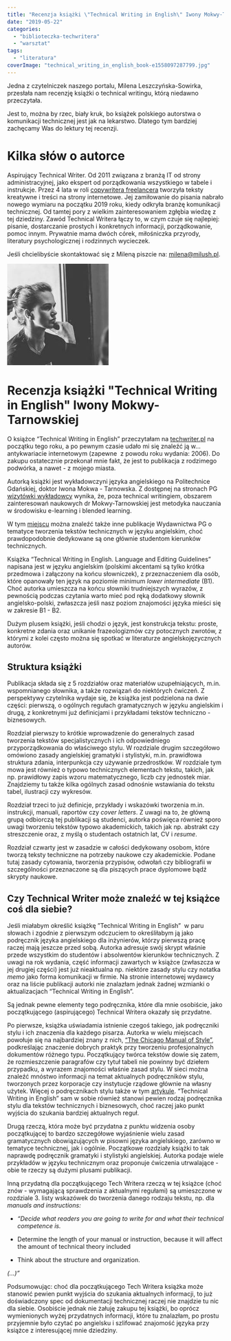 ```yaml
---
title: "Recenzja książki \"Technical Writing in English\" Iwony Mokwy-Tarnowskiej"
date: "2019-05-22"
categories: 
  - "biblioteczka-techwritera"
  - "warsztat"
tags: 
  - "literatura"
coverImage: "technical_writing_in_english_book-e1558097287799.jpg"
---
```


Jedna z czytelniczek naszego portalu, Milena Leszczyńska-Sowirka, przesłała nam recenzję książki o technical writingu, którą niedawno przeczytała.

Jest to, można by rzec, biały kruk, bo książek polskiego autorstwa o komunikacji technicznej jest jak na lekarstwo. Dlatego tym bardziej zachęcamy Was do lektury tej recenzji.

# Kilka słów o autorce

Aspirujący Technical Writer. Od 2011 związana z branżą IT od strony administracyjnej, jako ekspert od porządkowania wszystkiego w tabele i instrukcje. Przez 4 lata w roli [copywritera freelancera](http://www.milush.pl/) tworzyła teksty kreatywne i treści na strony internetowe. Jej zamiłowanie do pisania nabrało nowego wymiaru na początku 2019 roku, kiedy odkryła branżę komunikacji technicznej. Od tamtej pory z wielkim zainteresowaniem zgłębia wiedzę z tej dziedziny. Zawód Technical Writera łączy to, w czym czuje się najlepiej: pisanie, dostarczanie prostych i konkretnych informacji, porządkowanie, pomoc innym. Prywatnie mama dwóch córek, miłośniczka przyrody, literatury psychologicznej i rodzinnych wycieczek.

Jeśli chcielibyście skontaktować się z Mileną piszcie na: [milena@milush.pl](mailto:milena@milush.pl).

[![](images/milena.jpg)](http://techwriter.pl/wp-content/uploads/2019/05/milena.jpg)

# Recenzja książki "Technical Writing in English" Iwony Mokwy-Tarnowskiej

O książce “Technical Writing in English” przeczytałam na [techwriter.pl](http://techwriter.pl/technical-writing-w-polskim-wydaniu/) na początku tego roku, a po pewnym czasie udało mi się znaleźć ją w... antykwariacie internetowym (zapewne  z powodu roku wydania: 2006). Do zakupu ostatecznie przekonał mnie fakt, że jest to publikacja z rodzimego podwórka, a nawet - z mojego miasta.

Autorką książki jest wykładowczyni języka angielskiego na Politechnice Gdańskiej, doktor Iwona Mokwa - Tarnowska. Z dostępnej na stronach PG [wizytówki wykładowcy](https://pg.edu.pl/fce34b6aef_iwona.mokwa-tarnowska/publikacje?p_p_id=mostwiedzypublicationsportlet_WAR_mostwiedzyportlet&p_p_col_id=column-1&p_p_col_count=1&_mostwiedzypublicationsportlet_WAR_mostwiedzyportlet_delta=10&_mostwiedzypublicationsportlet_WAR_mostwiedzyportlet_keywords=&_mostwiedzypublicationsportlet_WAR_mostwiedzyportlet_advancedSearch=false&_mostwiedzypublicationsportlet_WAR_mostwiedzyportlet_andOperator=true&_mostwiedzypublicationsportlet_WAR_mostwiedzyportlet_resetCur=false&cur=1) wynika, że, poza technical writingiem, obszarem zainteresowań naukowych dr Mokwy-Tarnowskiej jest metodyka nauczania w środowisku e-learning i blended learning.

W tym [miejscu](https://pg.edu.pl/wydawnictwo/katalog?category=25&division=&published=&action=%2Ffull%2F&p_p_id=1_WAR_espeoproxyportlet) można znaleźć także inne publikacje Wydawnictwa PG o tematyce tworzenia tekstów technicznych w języku angielskim, choć prawdopodobnie dedykowane są one głównie studentom kierunków technicznych.

Książka “Technical Writing in English. Language and Editing Guidelines” napisana jest w języku angielskim (polskimi akcentami są tylko krótka przedmowa i załączony na końcu słowniczek), z przeznaczeniem dla osób, które opanowały ten język na poziomie minimum _lower intermediate_ (B1). Choć autorka umieszcza na końcu słowniki trudniejszych wyrazów, z pewnością podczas czytania warto mieć pod ręką dodatkowy słownik angielsko-polski, zwłaszcza jeśli nasz poziom znajomości języka mieści się w zakresie B1 - B2.

Dużym plusem książki, jeśli chodzi o język, jest konstrukcja tekstu: proste, konkretne zdania oraz unikanie frazeologizmów czy potocznych zwrotów, z którymi z kolei często można się spotkać w literaturze angielskojęzycznych autorów.

## Struktura książki

Publikacja składa się z 5 rozdziałów oraz materiałów uzupełniających, m.in. wspomnianego słownika, a także rozwiązań do niektórych ćwiczeń. Z perspektywy czytelnika wydaje się, że książka jest podzielona na dwie części: pierwszą, o ogólnych regułach gramatycznych w języku angielskim i drugą, z konkretnymi już definicjami i przykładami tekstów techniczno - biznesowych.

Rozdział pierwszy to krótkie wprowadzenie do generalnych zasad tworzenia tekstów specjalistycznych i ich odpowiedniego przyporządkowania do właściwego stylu. W rozdziale drugim szczegółowo omówiono zasady angielskiej gramatyki i stylistyki, m.in. prawidłowa struktura zdania, interpunkcja czy używanie przedrostków. W rozdziale tym mowa jest również o typowo technicznych elementach tekstu, takich, jak np. prawidłowy zapis wzoru matematycznego, liczb czy jednostek miar. Znajdziemy tu także kilka ogólnych zasad odnośnie wstawiania do tekstu tabel, ilustracji czy wykresów.

Rozdział trzeci to już definicje, przykłady i wskazówki tworzenia m.in. instrukcji, manuali, raportów czy _cover letters_. Z uwagi na to, że główną grupą odbiorczą tej publikacji są studenci, autorka poświęca również sporo uwagi tworzeniu tekstów typowo akademickich, takich jak np. abstrakt czy streszczenie oraz, z myślą o studentach ostatnich lat, CV i _resume_.

Rozdział czwarty jest w zasadzie w całości dedykowany osobom, które tworzą teksty techniczne na potrzeby naukowe czy akademickie. Podane tutaj zasady cytowania, tworzenia przypisów, odwołań czy bibliografii w szczególności przeznaczone są dla piszących prace dyplomowe bądź skrypty naukowe.

## Czy Technical Writer może znaleźć w tej książce coś dla siebie?

Jeśli miałabym określić książkę ”Technical Writing in English”  w paru słowach i zgodnie z pierwszym odczuciem to określiłabym ją jako podręcznik języka angielskiego dla inżynierów, którzy pierwszą pracę raczej mają jeszcze przed sobą. Autorka adresuje swój skrypt właśnie przede wszystkim do studentów i absolwentów kierunków technicznych. Z uwagi na rok wydania, część informacji zawartych w książce (zwłaszcza w jej drugiej części) jest już nieaktualna np. niektóre zasady stylu czy notatka _memo_ jako forma komunikacji w firmie. Na stronie internetowej wydawcy oraz na liście publikacji autorki nie znalazłam jednak żadnej wzmianki o aktualizacjach “Technical Writing in English”.

Są jednak pewne elementy tego podręcznika, które dla mnie osobiście, jako początkującego (aspirującego) Technical Writera okazały się przydatne.

Po pierwsze, książka uświadamia istnienie czegoś takiego, jak podręczniki stylu i ich znaczenia dla każdego pisarza. Autorka w wielu miejscach powołuje się na najbardziej znany z nich, [“The Chicago Manual of Style”](https://www.chicagomanualofstyle.org/home.html), podkreślając znaczenie dobrych praktyk przy tworzeniu profesjonalnych dokumentów różnego typu. Początkujący twórca tekstów dowie się zatem, że rozmieszczenie paragrafów czy tytuł tabeli nie powinny być dziełem przypadku, a wyrazem znajomości właśnie zasad stylu. W sieci można znaleźć mnóstwo informacji na temat aktualnych podręczników stylu, tworzonych przez korporacje czy instytucje rządowe głównie na własny użytek. Więcej o podręcznikach stylu także w tym [artykule](http://techwriter.pl/podrecznik-stylu-stylrecznik/). “Technical Writing in English” sam w sobie również stanowi pewien rodzaj podręcznika stylu dla tekstów technicznych i biznesowych, choć raczej jako punkt wyjścia do szukania bardziej aktualnych reguł.

Drugą rzeczą, która może być przydatna z punktu widzenia osoby początkującej to bardzo szczegółowe wyjaśnienie wielu zasad gramatycznych obowiązujących w pisowni języka angielskiego, zarówno w tematyce technicznej, jak i ogólnie. Początkowe rozdziały książki to tak naprawdę podręcznik gramatyki i stylistyki angielskiej. Autorka podaje wiele przykładów w języku technicznym oraz proponuje ćwiczenia utrwalające - obie te rzeczy są dużymi plusami publikacji.

Inną przydatną dla początkującego Tech Writera rzeczą w tej książce (choć znów - wymagającą sprawdzenia z aktualnymi regułami) są umieszczone w rozdziale 3. listy wskazówek do tworzenia danego rodzaju tekstu, np. dla _manuals and instructions:_

- _“Decide what readers you are going to write for and what their technical competence is._

- Determine the length of your manual or instruction, because it will affect the amount of technical theory included
- Think about the structure and organization.

_(...)”_

Podsumowując: choć dla początkującego Tech Writera książka może stanowić pewien punkt wyjścia do szukania aktualnych informacji, to już doświadczony spec od dokumentacji technicznej raczej nie znajdzie tu nic dla siebie. Osobiście jednak nie żałuję zakupu tej książki, bo oprócz wymienionych wyżej przydatnych informacji, które tu znalazłam, po prostu przyjemnie było czytać po angielsku i szlifować znajomość języka przy książce z interesującej mnie dziedziny.
